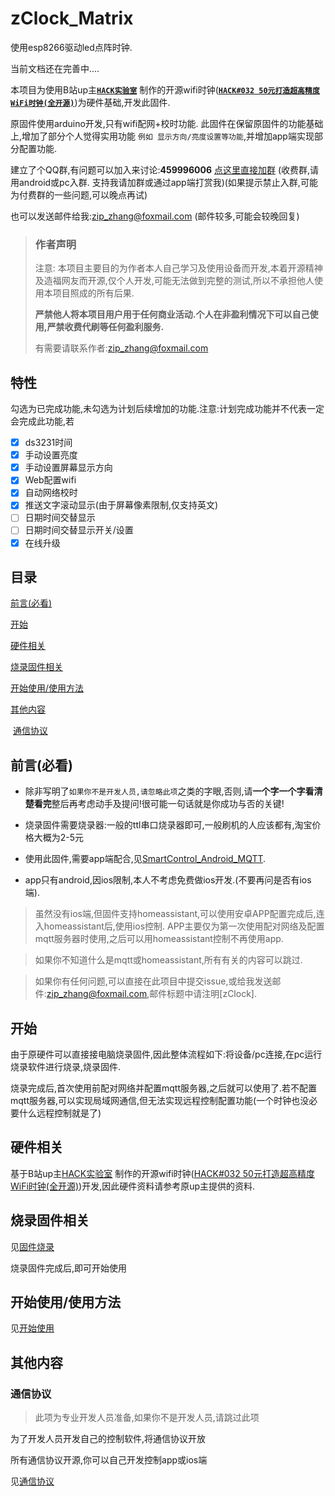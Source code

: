 # zClock_Matrix

使用esp8266驱动led点阵时钟.

当前文档还在完善中....

本项目为使用B站up主[**`HACK实验室`**](https://space.bilibili.com/395145107) 制作的开源wifi时钟([**`HACK#032 50元打造超高精度WiFi时钟(全开源)`**](https://www.bilibili.com/video/BV1s54y1R77t))为硬件基础,开发此固件.

原固件使用arduino开发,只有wifi配网+校时功能. 此固件在保留原固件的功能基础上,增加了部分个人觉得实用功能 `例如 显示方向/亮度设置等功能`,并增加app端实现部分配置功能.





建立了个QQ群,有问题可以加入来讨论:**459996006**  [点这里直接加群](//shang.qq.com/wpa/qunwpa?idkey=9104eabd6131d856b527ad89636fc603eb745a5d047e8b45d183165c8e607e59)  (收费群,请用android或pc入群. 支持我请加群或通过app端打赏我)(如果提示禁止入群,可能为付费群的一些问题,可以晚点再试)

也可以发送邮件给我:zip_zhang@foxmail.com  (邮件较多,可能会较晚回复)



> ### 作者声明
>
> 注意: 本项目主要目的为作者本人自己学习及使用设备而开发,本着开源精神及造福网友而开源,仅个人开发,可能无法做到完整的测试,所以不承担他人使用本项目照成的所有后果.
>
> **严禁他人将本项目用户用于任何商业活动.个人在非盈利情况下可以自己使用,严禁收费代刷等任何盈利服务.**
>
> 有需要请联系作者:zip_zhang@foxmail.com



## 特性

勾选为已完成功能,未勾选为计划后续增加的功能.注意:计划完成功能并不代表一定会完成此功能,若


- [x] ds3231时间 	
- [x] 手动设置亮度
- [x] 手动设置屏幕显示方向
- [x] Web配置wifi
- [x] 自动网络校时
- [x] 推送文字滚动显示(由于屏幕像素限制,仅支持英文)
- [ ] 日期时间交替显示
- [ ] 日期时间交替显示开关/设置
- [x] 在线升级

## 目录

[前言(必看)](#前言必看)

[开始](#开始)

[硬件相关](#硬件相关)

[烧录固件相关](#烧录固件相关)

[开始使用/使用方法](#开始使用/使用方法)

[其他内容](#其他内容)

​	[通信协议](#通信协议)



## 前言(必看)

- 除非写明了`如果你不是开发人员,请忽略此项`之类的字眼,否则,请**一个字一个字看清楚看完**整后再考虑动手及提问!很可能一句话就是你成功与否的关键!

- 烧录固件需要烧录器:一般的ttl串口烧录器即可,一般刷机的人应该都有,淘宝价格大概为2-5元

- 使用此固件,需要app端配合,见[SmartControl_Android_MQTT](https://github.com/a2633063/SmartControl_Android_MQTT).

- app只有android,因ios限制,本人不考虑免费做ios开发.(不要再问是否有ios端).

  

> 虽然没有ios端,但固件支持homeassistant,可以使用安卓APP配置完成后,连入homeassistant后,使用ios控制. APP主要仅为第一次使用配对网络及配置mqtt服务器时使用,之后可以用homeassistant控制不再使用app.

> 如果你不知道什么是mqtt或homeassistant,所有有关的内容可以跳过.

> 如果你有任何问题,可以直接在此项目中提交issue,或给我发送邮件:zip_zhang@foxmail.com,邮件标题中请注明[zClock].
>
> 





## 开始

由于原硬件可以直接接电脑烧录固件,因此整体流程如下:将设备/pc连接,在pc运行烧录软件进行烧录,烧录固件.

烧录完成后,首次使用前配对网络并配置mqtt服务器,之后就可以使用了.若不配置mqtt服务器,可以实现局域网通信,但无法实现远程控制配置功能(一个时钟也没必要什么远程控制就是了)



## 硬件相关

基于B站up主[HACK实验室](https://space.bilibili.com/395145107) 制作的开源wifi时钟([HACK#032 50元打造超高精度WiFi时钟(全开源)](https://www.bilibili.com/video/BV1s54y1R77t))开发,因此硬件资料请参考原up主提供的资料.



## 烧录固件相关

见[固件烧录](https://github.com/a2633063/zClock/wiki/固件烧录)

烧录固件完成后,即可开始使用



## 开始使用/使用方法

见[开始使用](https://github.com/a2633063/zClock/wiki/开始使用)



## 其他内容



### 通信协议

> 此项为专业开发人员准备,如果你不是开发人员,请跳过此项

为了开发人员开发自己的控制软件,将通信协议开放

所有通信协议开源,你可以自己开发控制app或ios端

见[通信协议](https://github.com/a2633063/zClock/wiki/通信协议)


